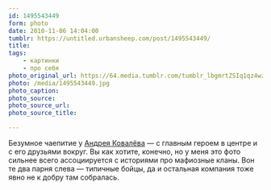 ```yaml
---
id: 1495543449
form: photo
date: 2010-11-06 14:04:00
tumblr: https://untitled.urbansheep.com/post/1495543449/
title:
tags:
    - картинки
    - про себя
photo_original_url: https://64.media.tumblr.com/tumblr_lbgmrtZSIq1qz4wzio1_1280.jpg
photo: /media/1495543449.jpg
photo_caption: 
photo_source:
photo_source_url:
photo_source_title:

---
```


<p>Безумное чаепитие у <a href="http://ckovalev.com/">Андрея Ковалёва</a> — с главным героем в центре и с его друзьями вокруг. Вы как хотите, конечно, но у меня это фото сильнее всего ассоциируется с историями про мафиозные кланы. Вон те два парня слева — типичные бойцы, да и остальная компания тоже явно не к добру там собралась.</p>
